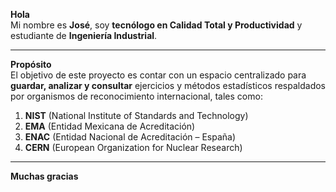<!-- Presentación -->
<p><strong>Hola</strong> <br>
Mi nombre es <strong>José</strong>, soy <strong>tecnólogo en Calidad Total y Productividad</strong> y estudiante de <strong>Ingeniería Industrial</strong>.</p>

<hr>

<p><strong>Propósito</strong> <br>
El objetivo de este proyecto es contar con un espacio centralizado para <strong>guardar, analizar y consultar</strong> ejercicios y métodos estadísticos respaldados por organismos de reconocimiento internacional, tales como:</p>

<ol>
  <li><strong>NIST</strong> (National Institute of Standards and Technology)</li>
  <li><strong>EMA</strong> (Entidad Mexicana de Acreditación)</li>
  <li><strong>ENAC</strong> (Entidad Nacional de Acreditación – España)</li>
  <li><strong>CERN</strong> (European Organization for Nuclear Research)</li>
</ol>

<hr>

<p><strong>Muchas gracias</strong></p>
